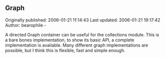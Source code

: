 ## Graph 
Originally published: 2006-01-21 11:14:43 
Last updated: 2006-01-21 19:17:42 
Author: bearophile - 
 
A directed Graph container can be useful for the collections module. This is a bare bones implementation, to show its basic API, a complete implementation is available. Many different graph implementations are possible, but I think this is  flexible, fast and simple enough.